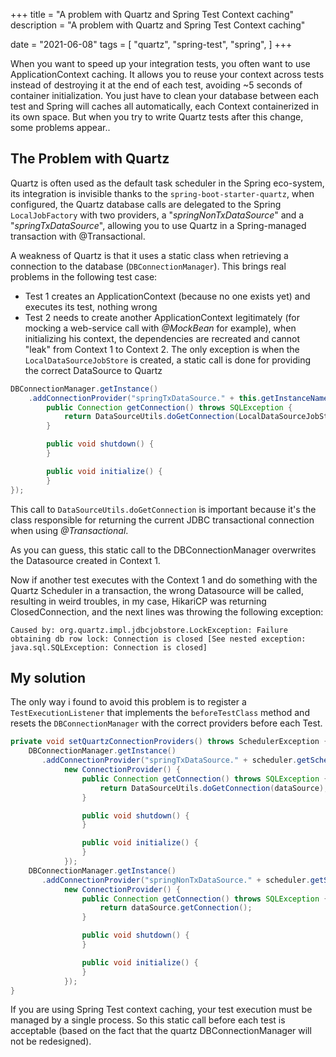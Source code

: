 +++
title = "A problem with Quartz and Spring Test Context caching"
description = "A problem with Quartz and Spring Test Context caching"

date = "2021-06-08"
tags = [
    "quartz",
    "spring-test",
    "spring",
]
+++


When you want to speed up your integration tests, you often want to use ApplicationContext caching. It allows you to reuse your context across tests instead of destroying it at the end of each test, avoiding ~5 seconds of container initialization. You just have to clean your database between each test and Spring will caches all automatically, each Context containerized in its own space.
But when you try to write Quartz tests after this change, some problems appear..

## The Problem with Quartz

Quartz is often used as the default task scheduler in the Spring eco-system, its integration is invisible thanks to the ```spring-boot-starter-quartz```, when configured, the Quartz database calls are delegated to the Spring  ```LocalJobFactory``` with two providers, a "*springNonTxDataSource*" and a "*springTxDataSource*", allowing you to use Quartz in a Spring-managed transaction with @Transactional.

A weakness of Quartz is that it uses a static class when retrieving a connection to the database (```DBConnectionManager```). This brings real problems in the following test case:
* Test 1 creates an ApplicationContext (because no one exists yet) and executes its test, nothing wrong
* Test 2 needs to create another ApplicationContext legitimately (for mocking a web-service call with *@MockBean* for example), when initializing his context, the dependencies are recreated and cannot "leak" from Context 1 to Context 2. The only exception is when the  ```LocalDataSourceJobStore``` is created, a static call is done for providing the correct DataSource to Quartz


```java
DBConnectionManager.getInstance()
    .addConnectionProvider("springTxDataSource." + this.getInstanceName(), new ConnectionProvider() {
        public Connection getConnection() throws SQLException {
            return DataSourceUtils.doGetConnection(LocalDataSourceJobStore.this.dataSource);
        }

        public void shutdown() {
        }

        public void initialize() {
        }
});
```

This call to ```DataSourceUtils.doGetConnection``` is important because it's the class responsible for returning the current JDBC transactional connection when using *@Transactional*.

As you can guess, this static call to the DBConnectionManager overwrites the Datasource created in Context 1.

Now if another test executes with the Context 1 and do something with the Quartz Scheduler in a transaction, the wrong Datasource will be called, resulting in weird troubles, in my case, HikariCP was returning ClosedConnection, and the next lines was throwing the following exception:

```
Caused by: org.quartz.impl.jdbcjobstore.LockException: Failure obtaining db row lock: Connection is closed [See nested exception: java.sql.SQLException: Connection is closed]
```

## My solution

The only way i found to avoid this problem is to register a ```TestExecutionListener``` that implements the  ```beforeTestClass``` method and resets the ```DBConnectionManager``` with the correct providers before each Test.

```java
private void setQuartzConnectionProviders() throws SchedulerException {
    DBConnectionManager.getInstance()
       .addConnectionProvider("springTxDataSource." + scheduler.getSchedulerName(),
            new ConnectionProvider() {
                public Connection getConnection() throws SQLException {
                    return DataSourceUtils.doGetConnection(dataSource);
                }

                public void shutdown() {
                }

                public void initialize() {
                }
            });
    DBConnectionManager.getInstance()
       .addConnectionProvider("springNonTxDataSource." + scheduler.getSchedulerName(),
            new ConnectionProvider() {
                public Connection getConnection() throws SQLException {
                    return dataSource.getConnection();
                }

                public void shutdown() {
                }

                public void initialize() {
                }
            });
}
```


If you are using Spring Test context caching, your test execution must be managed by a single process. So this static call before each test is acceptable (based on the fact that the quartz DBConnectionManager will not be redesigned).